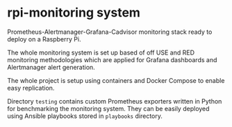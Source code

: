 # rpi-monitoring system

Prometheus-Alertmanager-Grafana-Cadvisor monitoring stack ready to deploy on a Raspberry Pi.

The whole monitoring system is set up based of off USE and RED monitoring methodologies which are applied for Grafana dashboards and Alertmanager alert generation.

The whole project is setup using containers and Docker Compose to enable easy replication.

Directory `testing` contains custom Prometheus exporters written in Python for benchmarking the monitoring system. They can be easily deployed using Ansible playbooks stored in `playbooks` directory.

